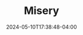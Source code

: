 ---
title: Misery
Theatre: ABET - All Beaches Experimental Theatre
Venue: Grace Darling Studio Theatre
date: 2024-05-10T17:38:48-04:00
opening_date: 2025-04-11
closing_date: 2025-04-27
showtimes:
featured_image: 2025-Misery.webp
featured_image_alt: 
featured_image_caption: Poster for 'Misery'
featured_image_attr: Poster by Josh Andrews
featured_image_attr_link: 
playbill:
Website: 
Tickets: 
show_details: 
- Playwright: William Goldman
- Based On: Misery by Steven King
cast:
crew:
orchestra:
genres: 
Description: 
---